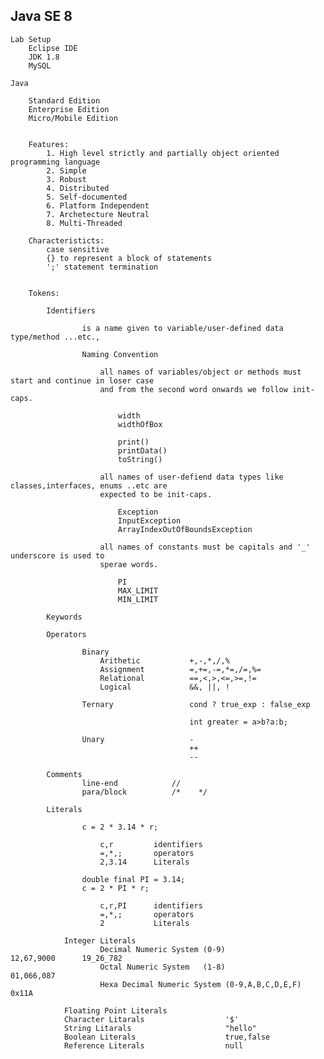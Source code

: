 Java SE 8
------------------------------------------------------------------------------------

    Lab Setup
        Eclipse IDE
        JDK 1.8
        MySQL

    Java

        Standard Edition
        Enterprise Edition
        Micro/Mobile Edition


        Features:
            1. High level strictly and partially object oriented programming language
            2. Simple
            3. Robust
            4. Distributed
            5. Self-documented
            6. Platform Independent
            7. Archetecture Neutral
            8. Multi-Threaded

        Characteristicts:
            case sensitive
            {} to represent a block of statements
            ';' statement termination


        Tokens:

            Identifiers

                    is a name given to variable/user-defined data type/method ...etc.,

                    Naming Convention

                        all names of variables/object or methods must start and continue in loser case
                        and from the second word onwards we follow init-caps.

                            width
                            widthOfBox

                            print()
                            printData()
                            toString()

                        all names of user-defiend data types like classes,interfaces, enums ..etc are
                        expected to be init-caps.

                            Exception
                            InputException
                            ArrayIndexOutOfBoundsException

                        all names of constants must be capitals and '_' underscore is used to
                        sperae words.

                            PI
                            MAX_LIMIT
                            MIN_LIMIT

            Keywords

            Operators

                    Binary
                        Arithetic           +,-,*,/,%
                        Assignment          =,+=,-=,*=,/=,%=
                        Relational          ==,<,>,<=,>=,!=
                        Logical             &&, ||, !
                        
                    Ternary                 cond ? true_exp : false_exp 

                                            int greater = a>b?a:b;
                    
                    Unary                   -
                                            ++
                                            --

            Comments
                    line-end            //
                    para/block          /*    */

            Literals

                    c = 2 * 3.14 * r;

                        c,r         identifiers
                        =,*,;       operators
                        2,3.14      Literals

                    double final PI = 3.14;
                    c = 2 * PI * r;

                        c,r,PI      identifiers
                        =,*,;       operators
                        2           Literals

                Integer Literals                    
                        Decimal Numeric System (0-9)                        12,67,9000      19_26_782
                        Octal Numeric System   (1-8)                        01,066,087
                        Hexa Decimal Numeric System (0-9,A,B,C,D,E,F)       0x11A

                Floating Point Literals             
                Character Litarals                  '$'
                String Litarals                     "hello"
                Boolean Literals                    true,false
                Reference Literals                  null

    